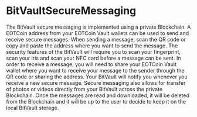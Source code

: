 # BitVaultSecureMessaging

The BitVault secure messaging is implemented using a private Blockchain. A EOTCoin address from your EOTCoin Vault wallets can be used to send and receive secure messages. When sending a message, scan the QR code or copy and paste the address where you want to send the message. The security features of the BitVault will require you to scan your fingerprint, scan your iris and scan your NFC card before a message can be sent. In order to receive a message, you will need to share your EOTCoin Vault wallet where you want to receive your message to the sender through the QR code or sharing the address. Your BitVault will notify you whenever you receive a new secure message. Secure messaging also allows for transfer of photos or videos directly from your BitVault across the private Blockchain. Once the messages are read and downloaded, it will be deleted from the Blockchain and it will be up to the user to decide to keep it on the local BitVault storage.

